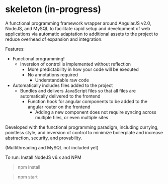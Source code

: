# skeleton (in-progress)

A functional programming framework wrapper around AngularJS v2.0, NodeJS, and MySQL to facilitate rapid setup and development of web applications via automatic adaptation to additional assets to the project to reduce overhead of expansion and integration.


Features:

- Functional programming!
  - Inversion of control is implemented without reflection
    - More predictability in how your code will be executed
    - No annotations required
      - Understandable raw code
- Automatically includes files added to the project
  - Bundles and delivers JavaScript files so that all files are automatically delivered to the frontend
    - Function hook for angular components to be added to the angular router on the frontend
      - Adding a new component does not require syncing across multiple files, or even multiple sites



Developed with the functional programming paradigm, including currying, pointless style, and inversion of control to minimize boilerplate and increase abstraction, security, and provability.

(Multithreading and MySQL not included yet)

To run:
Install NodeJS v6.x and NPM
> npm install

> npm start

